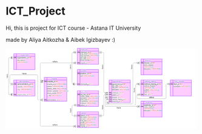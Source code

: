 # ICT_Project 
Hi, this is project for ICT course - Astana IT University

made by Aliya Aitkozha & Aibek Igizbayev :)


![](ict__erd.png)
